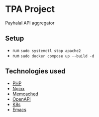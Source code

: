 # TPA Project

Payhalal API aggregator

## Setup

- run `sudo systemctl stop apache2`
- run `sudo docker compose up --build -d`

## Technologies used

- [PHP](https://www.php.net/)
- [Nginx](https://nginx.org/en/)
- [Memcached](https://memcached.org/)
- [OpenAPI](https://www.openapis.org/)
- [K8s](https://kubernetes.io/)
- [Emacs](https://www.gnu.org/software/emacs/)
